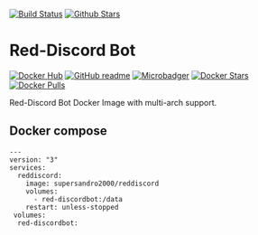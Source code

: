 [![Build Status](https://img.shields.io/travis/SuperSandro2000/docker-images.svg?maxAge=3600)](https://travis-ci.org/SuperSandro2000/docker-images)
[![Github Stars](https://img.shields.io/github/stars/supersandro2000/docker-images.svg?maxAge=3600&label=Stars)](https://github.com/SuperSandro2000/docker-images)

# Red-Discord Bot
[![Docker Hub](https://img.shields.io/badge/Docker-hub-blue.svg)](https://hub.docker.com/r/supersandro2000/reddiscord/)
[![GitHub readme](https://img.shields.io/badge/GitHub-readme-blue.svg)](reddiscord//README.md)
[![Microbadger](https://images.microbadger.com/badges/image/supersandro2000/reddiscord/.svg)](https://microbadger.com/images/supersandro2000/reddiscord/)
[![Docker Stars](https://img.shields.io/docker/stars/supersandro2000/reddiscord.svg?maxAge=3600)](https://hub.docker.com/r/supersandro2000/reddiscord/)
[![Docker Pulls](https://img.shields.io/docker/pulls/supersandro2000/reddiscord.svg?maxAge=3600)](https://hub.docker.com/r/supersandro2000/reddiscord/)

Red-Discord Bot Docker Image with multi-arch support.

## Docker compose
```
---
version: "3"
services:
  reddiscord:
    image: supersandro2000/reddiscord
    volumes:
      - red-discordbot:/data
    restart: unless-stopped
 volumes:
  red-discordbot:
```
